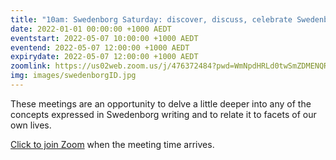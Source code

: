 ```yaml
---
title: "10am: Swedenborg Saturday: discover, discuss, celebrate Swedenborg's life and writings"
date: 2022-01-01 00:00:00 +1000 AEDT
eventstart: 2022-05-07 10:00:00 +1000 AEDT
eventend: 2022-05-07 12:00:00 +1000 AEDT
expirydate: 2022-05-07 12:00:00 +1000 AEDT
zoomlink: https://us02web.zoom.us/j/476372484?pwd=WmNpdHRLd0twSmZDMENQRit3aE8zZz09
img: images/swedenborgID.jpg
---
```


These meetings are an opportunity to delve a little deeper into any of the concepts expressed in Swedenborg writing and to relate it to facets of our own lives.

[Click to join Zoom](https://us02web.zoom.us/j/476372484?pwd=WmNpdHRLd0twSmZDMENQRit3aE8zZz09) when the meeting time arrives.